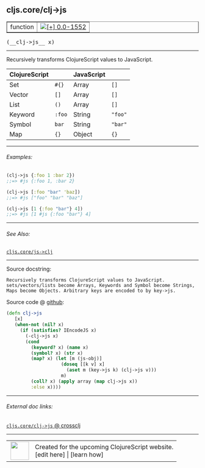 ## cljs.core/clj->js



 <table border="1">
<tr>
<td>function</td>
<td><a href="https://github.com/cljsinfo/cljs-api-docs/tree/0.0-1552"><img valign="middle" alt="[+] 0.0-1552" title="Added in 0.0-1552" src="https://img.shields.io/badge/+-0.0--1552-lightgrey.svg"></a> </td>
</tr>
</table>


 <samp>
(__clj->js__ x)<br>
</samp>

---

Recursively transforms ClojureScript values to JavaScript.

| ClojureScript |        | JavaScript |         |
|---------------|--------|------------|---------|
| Set           | `#{}`  | Array      | `[]`    |
| Vector        | `[]`   | Array      | `[]`    |
| List          | `()`   | Array      | `[]`    |
| Keyword       | `:foo` | String     | `"foo"` |
| Symbol        | `bar`  | String     | `"bar"` |
| Map           | `{}`   | Object     | `{}`    |

---

###### Examples:

```clj
(clj->js {:foo 1 :bar 2})
;;=> #js {:foo 1, :bar 2}

(clj->js [:foo "bar" 'baz])
;;=> #js ["foo" "bar" "baz"]

(clj->js [1 {:foo "bar"} 4])
;;=> #js [1 #js {:foo "bar"} 4]
```

---

###### See Also:

[`cljs.core/js->clj`](cljs.core_js-GTclj.md)<br>

---


Source docstring:

```
Recursively transforms ClojureScript values to JavaScript.
sets/vectors/lists become Arrays, Keywords and Symbol become Strings,
Maps become Objects. Arbitrary keys are encoded to by key->js.
```


Source code @ [github](https://github.com/clojure/clojurescript/blob/r1978/src/cljs/cljs/core.cljs#L7078-L7094):

```clj
(defn clj->js
   [x]
   (when-not (nil? x)
     (if (satisfies? IEncodeJS x)
       (-clj->js x)
       (cond
         (keyword? x) (name x)
         (symbol? x) (str x)
         (map? x) (let [m (js-obj)]
                    (doseq [[k v] x]
                      (aset m (key->js k) (clj->js v)))
                    m)
         (coll? x) (apply array (map clj->js x))
         :else x))))
```

<!--
Repo - tag - source tree - lines:

 <pre>
clojurescript @ r1978
└── src
    └── cljs
        └── cljs
            └── <ins>[core.cljs:7078-7094](https://github.com/clojure/clojurescript/blob/r1978/src/cljs/cljs/core.cljs#L7078-L7094)</ins>
</pre>

-->

---



###### External doc links:

[`cljs.core/clj->js` @ crossclj](http://crossclj.info/fun/cljs.core.cljs/clj-%3Ejs.html)<br>

---

 <table>
<tr><td>
<img valign="middle" align="right" width="48px" src="http://i.imgur.com/Hi20huC.png">
</td><td>
Created for the upcoming ClojureScript website.<br>
[edit here] | [learn how]
</td></tr></table>

[edit here]:https://github.com/cljsinfo/cljs-api-docs/blob/master/cljsdoc/cljs.core_clj-GTjs.cljsdoc
[learn how]:https://github.com/cljsinfo/cljs-api-docs/wiki/cljsdoc-files

<!--

This information was too distracting to show to readers, but I'll leave it
commented here since it is helpful to:

- pretty-print the data used to generate this document
- and show how to retrieve that data



The API data for this symbol:

```clj
{:description "Recursively transforms ClojureScript values to JavaScript.\n\n| ClojureScript |        | JavaScript |         |\n|---------------|--------|------------|---------|\n| Set           | `#{}`  | Array      | `[]`    |\n| Vector        | `[]`   | Array      | `[]`    |\n| List          | `()`   | Array      | `[]`    |\n| Keyword       | `:foo` | String     | `\"foo\"` |\n| Symbol        | `bar`  | String     | `\"bar\"` |\n| Map           | `{}`   | Object     | `{}`    |",
 :ns "cljs.core",
 :name "clj->js",
 :signature ["[x]"],
 :history [["+" "0.0-1552"]],
 :type "function",
 :related ["cljs.core/js->clj"],
 :full-name-encode "cljs.core_clj-GTjs",
 :source {:code "(defn clj->js\n   [x]\n   (when-not (nil? x)\n     (if (satisfies? IEncodeJS x)\n       (-clj->js x)\n       (cond\n         (keyword? x) (name x)\n         (symbol? x) (str x)\n         (map? x) (let [m (js-obj)]\n                    (doseq [[k v] x]\n                      (aset m (key->js k) (clj->js v)))\n                    m)\n         (coll? x) (apply array (map clj->js x))\n         :else x))))",
          :title "Source code",
          :repo "clojurescript",
          :tag "r1978",
          :filename "src/cljs/cljs/core.cljs",
          :lines [7078 7094]},
 :examples [{:id "2b1057",
             :content "```clj\n(clj->js {:foo 1 :bar 2})\n;;=> #js {:foo 1, :bar 2}\n\n(clj->js [:foo \"bar\" 'baz])\n;;=> #js [\"foo\" \"bar\" \"baz\"]\n\n(clj->js [1 {:foo \"bar\"} 4])\n;;=> #js [1 #js {:foo \"bar\"} 4]\n```"}],
 :full-name "cljs.core/clj->js",
 :docstring "Recursively transforms ClojureScript values to JavaScript.\nsets/vectors/lists become Arrays, Keywords and Symbol become Strings,\nMaps become Objects. Arbitrary keys are encoded to by key->js."}

```

Retrieve the API data for this symbol:

```clj
;; from Clojure REPL
(require '[clojure.edn :as edn])
(-> (slurp "https://raw.githubusercontent.com/cljsinfo/cljs-api-docs/catalog/cljs-api.edn")
    (edn/read-string)
    (get-in [:symbols "cljs.core/clj->js"]))
```

-->
